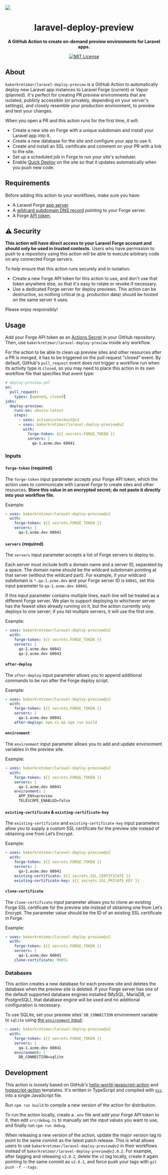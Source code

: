 ![](/banner.png)

<h1 align="center">laravel-deploy-preview</h1>

<p align="center">
    <strong>A GitHub Action to create on-demand preview environments for Laravel apps.</strong>
</p>

<p align="center">
    <!-- TODO test status -->
    <a href="https://github.com/bakerkretzmar/laravel-deploy-preview/blob/main/LICENSE"><img src="https://img.shields.io/badge/license-MIT-darkcyan.svg" alt="MIT License"></a>
</p>

## About

`bakerkretzmar/laravel-deploy-preview` is a GitHub Action to automatically deploy new Laravel app instances to Laravel Forge (current) or Vapor (planned). It's perfect for creating PR preview environments that are isolated, publicly accessible (or privately, depending on your server's settings), and closely resemble your production environment, to preview and test your changes.

When you open a PR and this action runs for the first time, it will:

- Create a new site on Forge with a unique subdomain and install your Laravel app into it.
- Create a new database for the site and configure your app to use it.
- Create and install an SSL certificate and comment on your PR with a link to the site.
- Set up a scheduled job in Forge to run your site's scheduler.
- Enable [Quick Deploy](https://forge.laravel.com/docs/1.0/sites/deployments.html#quick-deploy) on the site so that it updates automatically when you push new code.

## Requirements

Before adding this action to your workflows, make sure you have:

- A Laravel Forge [app server](https://forge.laravel.com/docs/1.0/servers/types.html#app-servers).
- A [wildcard subdomain DNS record](https://en.wikipedia.org/wiki/Wildcard_DNS_record) pointing to your Forge server.
- A Forge [API token](https://forge.laravel.com/docs/1.0/accounts/api.html#create-api-token).

## :warning: Security

**This action will have direct access to your Laravel Forge account and should only be used in trusted contexts.** Users who have permission to push to a repository using this action will be able to execute arbitrary code on any connected Forge servers.

To help ensure that this action runs securely and in isolation:

- Create a new Forge API token for this action to use, and don't use that token anywhere else, so that it's easy to rotate or revoke if necessary.
- Use a dedicated Forge server for deploy previews. This action can be destructive, so nothing critical (e.g. production data) should be hosted on the same server it uses.

Please enjoy responsibly!

## Usage

Add your Forge API token as an [Actions Secret](https://docs.github.com/en/actions/security-guides/encrypted-secrets#creating-encrypted-secrets-for-a-repository) in your GitHub repository. Then, use `bakerkretzmar/laravel-deploy-preview` inside any workflow.

For the action to be able to clean up preview sites and other resources after a PR is merged, it has to be triggered on the pull request "closed" event. By default, GitHub's `pull_request` event does _not_ trigger a workflow run when its activity type is `closed`, so you may need to place this action in its own workflow file that specifies that event type:

```yaml
# deploy-preview.yml
on:
  pull_request:
    types: [opened, closed]
jobs:
  deploy-preview:
    runs-on: ubuntu-latest
    steps:
      - uses: actions/checkout@v3
      - uses: bakerkretzmar/laravel-deploy-preview@v2
        with:
          forge-token: ${{ secrets.FORGE_TOKEN }}
          servers: |
            qa-1.acme.dev 60041
```

### Inputs

#### `forge-token` (required)

The `forge-token` input parameter accepts your Forge API token, which the action uses to communicate with Laravel Forge to create sites and other resources. **Store this value in an encrypted secret; do not paste it directly into your workflow file.**

Example:

```yaml
- uses: bakerkretzmar/laravel-deploy-preview@v2
  with:
    forge-token: ${{ secrets.FORGE_TOKEN }}
    servers: |
      qa-1.acme.dev 60041
```

#### `servers` (required)

The `servers` input parameter accepts a list of Forge servers to deploy to.

Each server must include both a domain name and a server ID, separated by a space. The domain name should be the wildcard subdomain pointing at that server (without the wildcard part). For example, if your wildcard subdomain is `*.qa-1.acme.dev` and your Forge server ID is `60041`, set this input parameter to `qa-1.acme.dev 60041`.

If this input parameter contains multiple lines, each line will be treated as a different Forge server. We plan to support deploying to whichever server has the fewest sites already running on it, but the action currently only deploys to one server; if you list multiple servers, it will use the first one.

Example:

```yaml
- uses: bakerkretzmar/laravel-deploy-preview@v2
  with:
    forge-token: ${{ secrets.FORGE_TOKEN }}
    servers: |
      qa-1.acme.dev 60041
      qa-2.acme.dev 60043
```

#### `after-deploy`

The `after-deploy` input parameter allows you to append additional commands to be run after the Forge deploy script.

Example:

```yaml
- uses: bakerkretzmar/laravel-deploy-preview@v2
  with:
    forge-token: ${{ secrets.FORGE_TOKEN }}
    servers: |
      qa-1.acme.dev 60041
    after-deploy: npm ci && npm run build
```

#### `environment`

The `environment` input parameter allows you to add and update environment variables in the preview site.

Example:

```yaml
- uses: bakerkretzmar/laravel-deploy-preview@v2
  with:
    forge-token: ${{ secrets.FORGE_TOKEN }}
    servers: |
      qa-1.acme.dev 60041
    environment: |
      APP_ENV=preview
      TELESCOPE_ENABLED=false
```

#### `existing-certificate` & `existing-certificate-key`

The `existing-certificate` and `existing-certificate-key` input parameters allow you to supply a custom SSL certificate for the preview site instead of obtaining one from Let’s Encrypt.

Example:

```yaml
- uses: bakerkretzmar/laravel-deploy-preview@v2
  with:
    forge-token: ${{ secrets.FORGE_TOKEN }}
    servers: |
      qa-1.acme.dev 60041
    existing-certificate: ${{ secrets.SSL_CERTIFICATE }}
    existing-certificate-key: ${{ secrets.SSL_PRIVATE_KEY }}
```

#### `clone-certificate`

The `clone-certificate` input parameter allows you to clone an existing Forge SSL certificate for the preview site instead of obtaining one from Let’s Encrypt. The parameter value should be the ID of an existing SSL certificate in Forge.

Example:

```yaml
- uses: bakerkretzmar/laravel-deploy-preview@v2
  with:
    forge-token: ${{ secrets.FORGE_TOKEN }}
    servers: |
      qa-1.acme.dev 60041
    clone-certificate: 90051
```

### Databases

This action creates a new database for each preview site and deletes the database when the preview site is deleted. If your Forge server has one of the default supported database engines installed (MySQL, MariaDB, or PostgreSQL), that database engine will be used and no additional configuration is necessary.

To use SQLite, set your preview sites’ `DB_CONNECTION` environment variable to `sqlite` using [the `environment` input](#environment):

```yaml
- uses: bakerkretzmar/laravel-deploy-preview@v2
  with:
    forge-token: ${{ secrets.FORGE_TOKEN }}
    servers: |
      qa-1.acme.dev 60041
    environment: |
      DB_CONNECTION=sqlite
```

## Development

This action is loosely based on GitHub's [hello-world-javascript-action](https://github.com/actions/hello-world-javascript-action) and [typescript-action](https://github.com/actions/typescript-action) templates. It's written in TypeScript and compiled with [`ncc`](https://github.com/vercel/ncc) into a single JavaScript file.

Run `npm run build` to compile a new version of the action for distribution.

To run the action locally, create a `.env` file and add your Forge API token to it, then edit `src/debug.ts` to manually set the input values you want to use, and finally run `npm run debug`.

When releasing a new version of the action, update the major version tag to point to the same commit as the latest patch release. This is what allows users to use `bakerkretzmar/laravel-deploy-preview@v2` in their workflows instead of `bakerkretzmar/laravel-deploy-preview@v2.0.2`. For example, after tagging and releasing `v2.0.2`, delete the `v2` tag locally, create it again pointing to the same commit as `v2.0.2`, and force push your tags with `git push -f --tags`.
